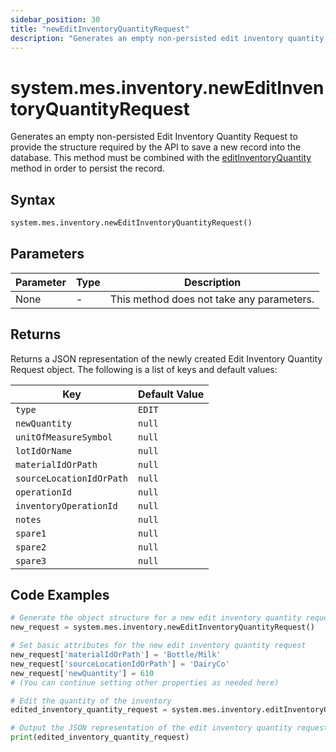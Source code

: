 ```yaml
---
sidebar_position: 30
title: "newEditInventoryQuantityRequest"
description: "Generates an empty non-persisted edit inventory quantity request to provide the structure to save a new record into the database."
---
```


# system.mes.inventory.newEditInventoryQuantityRequest

Generates an empty non-persisted Edit Inventory Quantity Request to provide the structure required by the API to save a new record into the database.
This method must be combined with the [editInventoryQuantity](./edit-inventory-quantity) method in order to persist the record.

## Syntax

```python
system.mes.inventory.newEditInventoryQuantityRequest()
```

## Parameters

| Parameter | Type | Description                               |
| --------- | ---- | ----------------------------------------- |
| None      | -    | This method does not take any parameters. |

## Returns

Returns a JSON representation of the newly created Edit Inventory Quantity Request object. The following is a list of keys and default values:

| Key                      | Default Value |
| ------------------------ | ------------- |
| `type`                   | `EDIT`        |
| `newQuantity`            | `null`        |
| `unitOfMeasureSymbol`    | `null`        |
| `lotIdOrName`            | `null`        |
| `materialIdOrPath`       | `null`        |
| `sourceLocationIdOrPath` | `null`        |
| `operationId`            | `null`        |
| `inventoryOperationId`   | `null`        |
| `notes`                  | `null`        |
| `spare1`                 | `null`        |
| `spare2`                 | `null`        |
| `spare3`                 | `null`        |

## Code Examples

```python
# Generate the object structure for a new edit inventory quantity request object with no initial arguments
new_request = system.mes.inventory.newEditInventoryQuantityRequest()

# Set basic attributes for the new edit inventory quantity request
new_request['materialIdOrPath'] = 'Bottle/Milk'
new_request['sourceLocationIdOrPath'] = 'DairyCo'
new_request['newQuantity'] = 610
# (You can continue setting other properties as needed here)

# Edit the quantity of the inventory
edited_inventory_quantity_request = system.mes.inventory.editInventoryQuantity(**new_request)

# Output the JSON representation of the edit inventory quantity request
print(edited_inventory_quantity_request)
```
